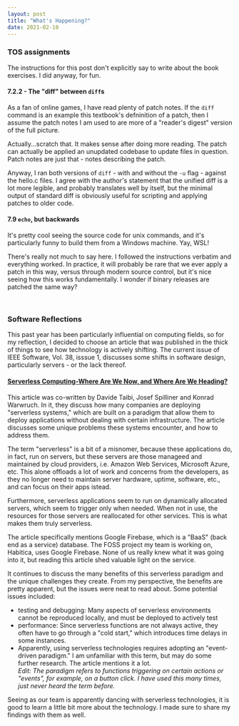 ```yaml
---
layout: post
title: "What's Happening?"
date: 2021-02-10
---
```


### TOS assignments

The instructions for this post don't explicitly say to write about the book exercises. I did anyway, for fun.

#### 7.2.2 - The "diff" between `diff`s

As a fan of online games, I have read plenty of patch notes. If the `diff` command is an example this textbook's defninition of a patch, then I assume the patch notes I am used to are more of a "reader's digest" version of the full picture.

Actually...scratch that. It makes sense after doing more reading. The patch can actually be applied an unupdated codebase to update files in question. Patch notes are just that - notes describing the patch.

Anyway, I ran both versions of `diff` - with and without the `-u` flag - against the hello.c files. I agree with the author's statement that the unified diff is a lot more legible, and probably translates well by itself, but the minimal output of standard diff is obviously useful for scripting and applying patches to older code.

#### 7.9 `echo`, but backwards

It's pretty cool seeing the source code for unix commands, and it's particularly funny to build them from a Windows machine. Yay, WSL!

There's really not much to say here. I followed the instructions verbatim and everything worked. In practice, it will probably be rare that we ever apply a patch in this way, versus through modern source control, but it's nice seeing how this works fundamentally. I wonder if binary releases are patched the same way?

<br/>

### Software Reflections

This past year has been particularly influential on computing fields, so for my reflection, I decided to choose an article that was published in the thick of things to see how technology is actively shifting. The current issue of IEEE Software, Vol. 38, isssue 1, discusses some shifts in software design, particularly servers - or the lack thereof.

#### [Serverless Computing-Where Are We Now, and Where Are We Heading?](https://www-computer-org.nuncio.cofc.edu/csdl/magazine/so/2021/01/09305905/1pNkvj0oEnK)

This article was co-written by Davide Taibi, Josef Spilliner and Konrad Warwruch. In it, they discuss how many companies are deploying "serverless systems," which are built on a paradigm that allow them to deploy applications without dealing with certain infrastructure. The article discusses some unique problems these systems encounter, and how to address them.

The term "serverless" is a bit of a misnomer, because these applications do, in fact, run on servers, but these servers are those manageed and maintained by cloud providers, i.e. Amazon Web Services, Microsoft Azure, etc. This alone offloads a lot of work and concerns from the developers, as they no longer need to maintain server hardware, uptime, software, etc., and can focus on their apps istead.

Furthermore, serverless applications seem to run on dynamically allocated servers, which seem to trigger only when needed. When not in use, the resources for those servers are reallocated for other services. This is what makes them truly serverless.

The article specifically mentions Google Firebase, which is a "BaaS" (back end as a service) database. The FOSS project my team is working on, Habitica, uses Google Firebase. None of us really knew what it was going into it, but reading this article shed valuable light on the service.

It continues to discuss the many benefits of this serverless paradigm and the unique challenges they create. From my perspective, the benefits are pretty apparent, but the issues were neat to read about. Some potential issues included:
- testing and debugging: Many aspects of serverless environments cannot be reproduced locally, and must be deployed to actively test
- performance: Since serverless functions are not always active, they often have to go through a "cold start," which introduces time delays in some instances.
- Apparently, using serverless technologies requires adopting an "event-driven paradigm." I am unfamiliar with this term, but may do some further research. The article mentions it a lot.  
  *Edit: The paradigm refers to functions triggering on certain actions or "events", for example, on a button click. I have used this many times, just never heard the term before.*

Seeing as our team is apparently dancing with serverless technologies, it is good to learn a little bit more about the technology. I made sure to share my findings with them as well.
